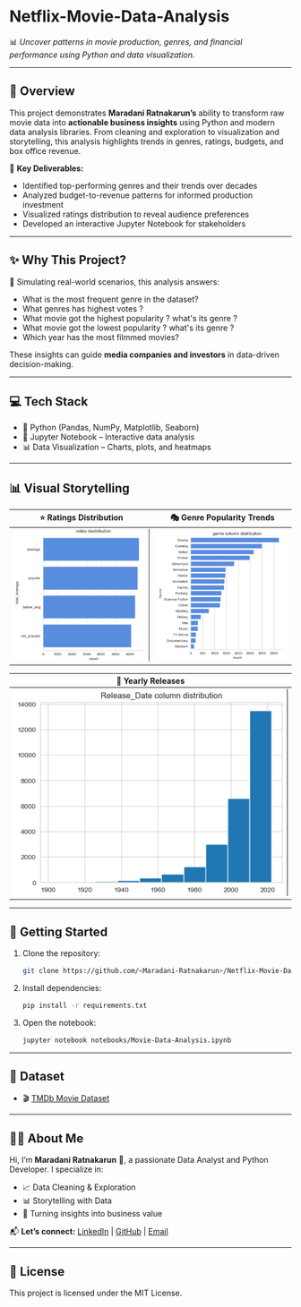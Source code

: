 # Netflix-Movie-Data-Analysis

📊 *Uncover patterns in movie production, genres, and financial performance using Python and data visualization.*

---

## 🚀 Overview
This project demonstrates **Maradani Ratnakarun’s** ability to transform raw movie data into **actionable business insights** using Python and modern data analysis libraries. From cleaning and exploration to visualization and storytelling, this analysis highlights trends in genres, ratings, budgets, and box office revenue.

📌 **Key Deliverables:**
- Identified top-performing genres and their trends over decades
- Analyzed budget-to-revenue patterns for informed production investment
- Visualized ratings distribution to reveal audience preferences
- Developed an interactive Jupyter Notebook for stakeholders

---

## ✨ Why This Project?
🎯 Simulating real-world scenarios, this analysis answers:  
- What is the most frequent genre in the dataset?
- What genres has highest votes ?
- What movie got the highest popularity ? what's its genre ?
- What movie got the lowest popularity ? what's its genre ?
- Which year has the most filmmed movies?


These insights can guide **media companies and investors** in data-driven decision-making.

---

## 💻 Tech Stack
- 🐍 Python (Pandas, NumPy, Matplotlib, Seaborn)
- 📒 Jupyter Notebook – Interactive data analysis
- 📊 Data Visualization – Charts, plots, and heatmaps

---

## 📊 Visual Storytelling
| ⭐ Ratings Distribution                | 🎭 Genre Popularity Trends             |
|---------------------------------------|-----------------------------------------|
| ![Ratings](https://github.com/Maradani-Ratnakarun/Netflix-Movie-Data-Analysis/blob/main/votes-distribution.png)        | ![Genres](https://github.com/Maradani-Ratnakarun/Netflix-Movie-Data-Analysis/blob/main/genre-column.png)      |

| 💸 Yearly Releases      |
|-----------------------------------------|
| ![Budget vs Revenue](https://github.com/Maradani-Ratnakarun/Netflix-Movie-Data-Analysis/blob/main/Release-Date-column-distribution.png) |


---

## 🚀 Getting Started
1. Clone the repository:  
   ```bash
   git clone https://github.com/<Maradani-Ratnakarun>/Netflix-Movie-Data-Analysis.git
   ```
2. Install dependencies:  
   ```bash
   pip install -r requirements.txt
   ```
3. Open the notebook:  
   ```bash
   jupyter notebook notebooks/Movie-Data-Analysis.ipynb
   ```

---

## 📂 Dataset
- 🎬 [TMDb Movie Dataset](https://github.com/Maradani-Ratnakarun/Netflix-Movie-Data-Analysis/blob/main/mymoviedb.csv)
---

## 👨‍💻 About Me
Hi, I’m **Maradani Ratnakarun** 👋, a passionate Data Analyst and Python Developer. I specialize in:  
- 📈 Data Cleaning & Exploration  
- 📊 Storytelling with Data  
- 🧠 Turning insights into business value

📬 **Let’s connect:** [LinkedIn](https://www.linkedin.com/in/maradani-ratnakarun-783534331/) | [GitHub](https://github.com/Maradani-Ratnakarun) | [Email](mailto:maradaniratnakarun@gmail.com)

---

## 📝 License
This project is licensed under the MIT License.
